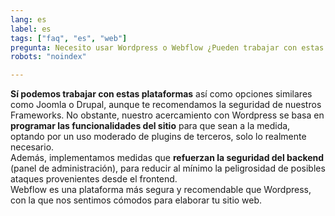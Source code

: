 ```yaml
---
lang: es
label: es
tags: ["faq", "es", "web"]
pregunta: Necesito usar Wordpress o Webflow ¿Pueden trabajar con estas plataformas?
robots: "noindex"

---
```


**Sí podemos trabajar con estas plataformas** así como opciones similares como Joomla o Drupal, aunque te recomendamos la seguridad de nuestros Frameworks. No obstante, nuestro acercamiento con Wordpress se basa en **programar las funcionalidades del sitio** para que sean a la medida, optando por un uso moderado de plugins de terceros, solo lo realmente necesario.  
Además, implementamos medidas que **refuerzan la seguridad del backend** (panel de administración), para reducir al mínimo la peligrosidad de posibles ataques provenientes desde el frontend.  
Webflow es una plataforma más segura y recomendable que Wordpress, con la que nos sentimos cómodos para elaborar tu sitio web.